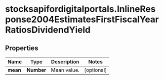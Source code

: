 # stocksapifordigitalportals.InlineResponse2004EstimatesFirstFiscalYearRatiosDividendYield

## Properties

Name | Type | Description | Notes
------------ | ------------- | ------------- | -------------
**mean** | **Number** | Mean value. | [optional] 


